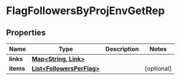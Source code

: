 

# FlagFollowersByProjEnvGetRep


## Properties

| Name | Type | Description | Notes |
|------------ | ------------- | ------------- | -------------|
|**links** | [**Map&lt;String, Link&gt;**](Link.md) |  |  |
|**items** | [**List&lt;FollowersPerFlag&gt;**](FollowersPerFlag.md) |  |  [optional] |



